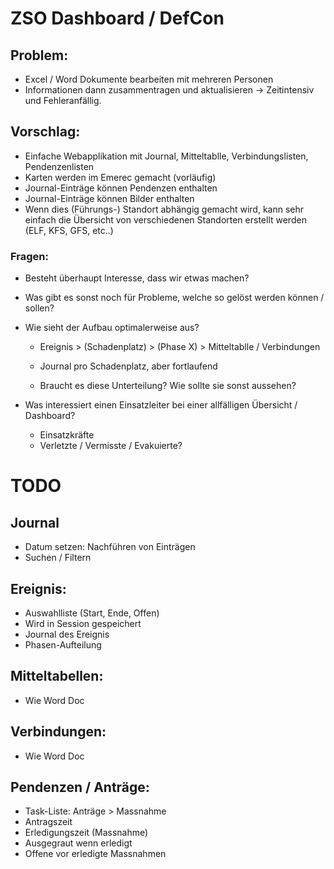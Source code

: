 # ZSO Dashboard / DefCon 

## Problem:
* Excel / Word Dokumente bearbeiten mit mehreren Personen
* Informationen dann zusammentragen und aktualisieren -> Zeitintensiv und Fehleranfällig.

## Vorschlag: 
* Einfache Webapplikation mit Journal, Mitteltablle, Verbindungslisten, Pendenzenlisten
* Karten werden im Emerec gemacht (vorläufig)
* Journal-Einträge können Pendenzen enthalten
* Journal-Einträge können Bilder enthalten
* Wenn dies (Führungs-) Standort abhängig gemacht wird, kann sehr einfach die Übersicht von verschiedenen Standorten erstellt werden (ELF, KFS, GFS, etc..)

### Fragen:
* Besteht überhaupt Interesse, dass wir etwas machen?
* Was gibt es sonst noch für Probleme, welche so gelöst werden können / sollen?
* Wie sieht der Aufbau optimalerweise aus? 
   * Ereignis > (Schadenplatz) > (Phase X) > Mitteltablle / Verbindungen
   * Journal pro Schadenplatz, aber fortlaufend
  
  * Braucht es diese Unterteilung? Wie sollte sie sonst aussehen?
  
* Was interessiert einen Einsatzleiter bei einer allfälligen Übersicht / Dashboard? 
  * Einsatzkräfte 
  * Verletzte / Vermisste / Evakuierte?
  
# TODO
## Journal
* Datum setzen: Nachführen von Einträgen
* Suchen / Filtern

## Ereignis:
* Auswahlliste (Start, Ende, Offen)
* Wird in Session gespeichert
* Journal des Ereignis
* Phasen-Aufteilung


## Mitteltabellen: 
* Wie Word Doc

## Verbindungen:
* Wie Word Doc

## Pendenzen / Anträge:
* Task-Liste: Anträge > Massnahme 
* Antragszeit
* Erledigungszeit (Massnahme)
* Ausgegraut wenn erledigt
* Offene vor erledigte Massnahmen
